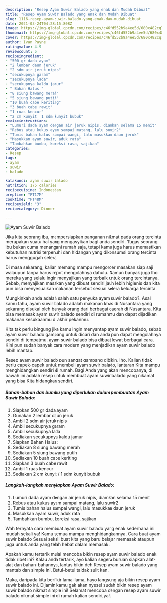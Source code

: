 ```yaml
---
description: "Resep Ayam Suwir Balado yang enak dan Mudah Dibuat"
title: "Resep Ayam Suwir Balado yang enak dan Mudah Dibuat"
slug: 1116-resep-ayam-suwir-balado-yang-enak-dan-mudah-dibuat
date: 2021-03-24T04:28:15.808Z
image: https://img-global.cpcdn.com/recipes/c46fd552b9a4ee5d/680x482cq70/ayam-suwir-balado-foto-resep-utama.jpg
thumbnail: https://img-global.cpcdn.com/recipes/c46fd552b9a4ee5d/680x482cq70/ayam-suwir-balado-foto-resep-utama.jpg
cover: https://img-global.cpcdn.com/recipes/c46fd552b9a4ee5d/680x482cq70/ayam-suwir-balado-foto-resep-utama.jpg
author: Ivan Payne
ratingvalue: 4.9
reviewcount: 5
recipeingredient:
- "500 gr dada ayam"
- "2 lembar daun jeruk"
- "2 sdm air jeruk nipis"
- "secukupnya garam"
- "secukupnya lada"
- "secukupnya kaldu jamur"
- " Bahan Halus "
- "8 siung bawang merah"
- "5 siung bawang putih"
- "10 buah cabe keriting"
- "3 buah cabe rawit"
- "1 ruas kencur"
- "2 cm kunyit  1 sdm kunyit bubuk"
recipeinstructions:
- "Lumuri dada ayam dengan air jeruk nipis, diamkan selama 15 menit"
- "Rebus atau kukus ayam sampai matang, lalu suwir2"
- "Tumis bahan halus sampai wangi, lalu masukkan daun jeruk"
- "Masukkan ayam suwir, aduk rata"
- "Tambahkan bumbu, koreksi rasa, sajikan"
categories:
- Resep
tags:
- ayam
- suwir
- balado

katakunci: ayam suwir balado 
nutrition: 175 calories
recipecuisine: Indonesian
preptime: "PT17M"
cooktime: "PT48M"
recipeyield: "3"
recipecategory: Dinner

---
```



![Ayam Suwir Balado](https://img-global.cpcdn.com/recipes/c46fd552b9a4ee5d/680x482cq70/ayam-suwir-balado-foto-resep-utama.jpg)

Jika kita seorang ibu, mempersiapkan panganan nikmat pada orang tercinta merupakan suatu hal yang mengasyikan bagi anda sendiri. Tugas seorang ibu bukan cuma menangani rumah saja, tetapi kamu juga harus memastikan kebutuhan nutrisi terpenuhi dan hidangan yang dikonsumsi orang tercinta harus menggugah selera.

Di masa  sekarang, kalian memang mampu mengorder masakan siap saji walaupun tanpa harus repot mengolahnya dahulu. Namun banyak juga lho mereka yang selalu ingin menyajikan yang terbaik untuk orang tercintanya. Sebab, menyajikan masakan yang dibuat sendiri jauh lebih higienis dan kita pun bisa menyesuaikan makanan tersebut sesuai selera keluarga tercinta. 



Mungkinkah anda adalah salah satu penyuka ayam suwir balado?. Asal kamu tahu, ayam suwir balado adalah makanan khas di Nusantara yang sekarang disukai oleh banyak orang dari berbagai daerah di Nusantara. Kita bisa memasak ayam suwir balado sendiri di rumahmu dan dapat dijadikan makanan kesukaanmu di akhir pekanmu.

Kita tak perlu bingung jika kamu ingin menyantap ayam suwir balado, sebab ayam suwir balado gampang untuk dicari dan anda pun dapat mengolahnya sendiri di tempatmu. ayam suwir balado bisa dibuat lewat berbagai cara. Kini pun sudah banyak cara modern yang menjadikan ayam suwir balado lebih mantap.

Resep ayam suwir balado pun sangat gampang dibikin, lho. Kalian tidak perlu capek-capek untuk membeli ayam suwir balado, lantaran Kita mampu menghidangkan sendiri di rumah. Bagi Anda yang akan mencobanya, di bawah ini adalah resep untuk membuat ayam suwir balado yang nikamat yang bisa Kita hidangkan sendiri.

<!--inarticleads1-->

##### Bahan-bahan dan bumbu yang diperlukan dalam pembuatan Ayam Suwir Balado:

1. Siapkan 500 gr dada ayam
1. Gunakan 2 lembar daun jeruk
1. Ambil 2 sdm air jeruk nipis
1. Ambil secukupnya garam
1. Ambil secukupnya lada
1. Sediakan secukupnya kaldu jamur
1. Siapkan  Bahan Halus :
1. Sediakan 8 siung bawang merah
1. Sediakan 5 siung bawang putih
1. Sediakan 10 buah cabe keriting
1. Siapkan 3 buah cabe rawit
1. Ambil 1 ruas kencur
1. Sediakan 2 cm kunyit / 1 sdm kunyit bubuk




<!--inarticleads2-->

##### Langkah-langkah menyiapkan Ayam Suwir Balado:

1. Lumuri dada ayam dengan air jeruk nipis, diamkan selama 15 menit
1. Rebus atau kukus ayam sampai matang, lalu suwir2
1. Tumis bahan halus sampai wangi, lalu masukkan daun jeruk
1. Masukkan ayam suwir, aduk rata
1. Tambahkan bumbu, koreksi rasa, sajikan




Wah ternyata cara membuat ayam suwir balado yang enak sederhana ini mudah sekali ya! Kamu semua mampu menghidangkannya. Cara buat ayam suwir balado Sesuai sekali buat kita yang baru belajar memasak ataupun juga untuk anda yang telah hebat dalam memasak.

Apakah kamu tertarik mulai mencoba bikin resep ayam suwir balado enak tidak ribet ini? Kalau anda tertarik, ayo kalian segera buruan siapkan alat-alat dan bahan-bahannya, lantas bikin deh Resep ayam suwir balado yang mantab dan simple ini. Betul-betul taidak sulit kan. 

Maka, daripada kita berfikir lama-lama, hayo langsung aja bikin resep ayam suwir balado ini. Dijamin kamu gak akan nyesel sudah bikin resep ayam suwir balado nikmat simple ini! Selamat mencoba dengan resep ayam suwir balado nikmat simple ini di rumah kalian sendiri,ya!.

